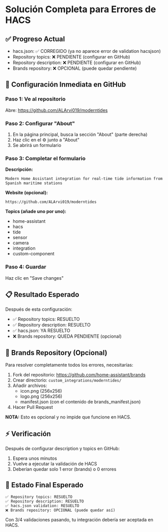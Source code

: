 # Solución Completa para Errores de HACS

## ✅ Progreso Actual
- hacs.json: ✅ CORREGIDO (ya no aparece error de validation hacsjson)
- Repository topics: ❌ PENDIENTE (configurar en GitHub)
- Repository description: ❌ PENDIENTE (configurar en GitHub)  
- Brands repository: ❌ OPCIONAL (puede quedar pendiente)

## 🔧 Configuración Inmediata en GitHub

### Paso 1: Ve al repositorio
Abre: https://github.com/ALArvi019/moderntides

### Paso 2: Configurar "About"
1. En la página principal, busca la sección "About" (parte derecha)
2. Haz clic en el ⚙️ junto a "About"
3. Se abrirá un formulario

### Paso 3: Completar el formulario

**Descripción:**
```
Modern Home Assistant integration for real-time tide information from Spanish maritime stations
```

**Website (opcional):**
```
https://github.com/ALArvi019/moderntides
```

**Topics (añade uno por uno):**
- home-assistant
- hacs
- tide
- sensor
- camera
- integration
- custom-component

### Paso 4: Guardar
Haz clic en "Save changes"

## 📋 Resultado Esperado

Después de esta configuración:
- ✅ Repository topics: RESUELTO
- ✅ Repository description: RESUELTO
- ✅ hacs.json: YA RESUELTO
- ❌ Brands repository: QUEDA PENDIENTE (opcional)

## 🎯 Brands Repository (Opcional)

Para resolver completamente todos los errores, necesitarías:

1. Fork del repositorio: https://github.com/home-assistant/brands
2. Crear directorio: `custom_integrations/moderntides/`
3. Añadir archivos:
   - icon.png (256x256)
   - logo.png (256x256) 
   - manifest.json (con el contenido de brands_manifest.json)
4. Hacer Pull Request

**NOTA:** Esto es opcional y no impide que funcione en HACS.

## ⚡ Verificación

Después de configurar description y topics en GitHub:
1. Espera unos minutos
2. Vuelve a ejecutar la validación de HACS
3. Deberían quedar solo 1 error (brands) o 0 errores

## 🚀 Estado Final Esperado

```
✅ Repository topics: RESUELTO
✅ Repository description: RESUELTO  
✅ hacs.json validation: RESUELTO
❌ Brands repository: OPCIONAL (puede quedar así)
```

Con 3/4 validaciones pasando, tu integración debería ser aceptada en HACS.
